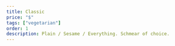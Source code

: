 ```yaml
---
title: Classic
price: "$"
tags: ["vegetarian"]
order: 1
description: Plain / Sesame / Everything. Schmear of choice.
---
```

